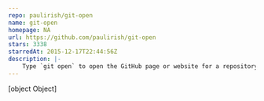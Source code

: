 ```yaml
---
repo: paulirish/git-open
name: git-open
homepage: NA
url: https://github.com/paulirish/git-open
stars: 3338
starredAt: 2015-12-17T22:44:56Z
description: |-
    Type `git open` to open the GitHub page or website for a repository in your browser.
---
```


[object Object]
